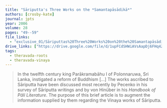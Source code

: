```yaml
---
title: "Sāriputta's Three Works on the *Samantapāsādikā*"
authors: [crosby-kate]
journal: jpts
year: 2006
volume: 28
pages: "49--59"
file_links:
  - "exclusive_01/Sāriputtas%20Three%20Works%20on%20the%20Samantapāsādikā%20-%20Kate%20Crosby.pdf"
drive_links: ["https://drive.google.com/file/d/1upFCdSHWiAVsAapDj6FHq4Z6DeSRjPpH/view?usp=drivesdk"]
tags:
  - theravada-roots
  - theravada-vinaya
---
```


> In the twelfth century king Parākramabāhu I of Polonnaruwa, Sri Lanka, instigated a reform of Buddhism [...] The works ascribed to Sāriputta have been discussed most recently by Pecenko in his survey of Sāriputta writings and by von Hinüber in his *Handbook of Pāli Literature*. The purpose of this brief article is to augment the information supplied by them regarding the Vinaya works of Sāriputta. 

